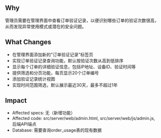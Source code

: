 ## Why
管理员需要在管理界面中查看订单验证记录，以便识别哪些订单的验证次数很高，从而发现异常使用模式或潜在的安全问题。

## What Changes
- 在管理界面添加新的"订单验证记录"标签页
- 实现订单验证记录查询功能，默认按验证次数从高到低排序
- 显示每个订单的详细验证信息，包括IP地址、设备ID、验证时间等
- 提供筛选和分页功能，每页显示20个订单编号
- 添加验证记录统计视图
- 实现时间范围筛选，默认展示最近30天，最多不超过1年

## Impact
- Affected specs: 无（新增功能）
- Affected code: src/server/web/admin.html, src/server/web/js/admin.js, 后端API端点
- Database: 需要查询order_usage表的现有数据